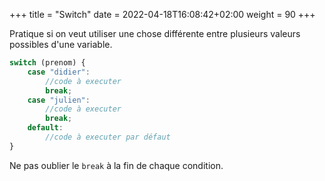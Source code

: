 +++
title = "Switch"
date =  2022-04-18T16:08:42+02:00
weight = 90
+++

Pratique si on veut utiliser une chose différente entre plusieurs valeurs possibles d'une variable.

```js
switch (prenom) {
    case "didier":
        //code à executer
        break;
    case "julien":
        //code à executer
        break;
    default:
        //code à executer par défaut
}
```
Ne pas oublier le `break` à la fin de chaque condition.